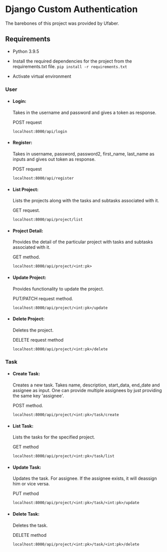# Django Custom Authentication

The barebones of this project was provided by Ufaber.


## Requirements
- Python 3.9.5

- Install the required dependencies for the project from the requirements.txt file.
`pip install -r requirements.txt`
- Activate virtual environment

### User
- #### Login: 
  Takes in the username and password and gives a token as response. 
  
  POST request
  
  `localhost:8000/api/login`

- #### Register: 
  Takes in username, password, password2, first_name, last_name as inputs and gives out token as response. 
  
  POST request
  
  `localhost:8000/api/register`


- #### List Project: 
  Lists the projects along with the tasks and subtasks associated with it. 
  
  GET request.
  
  `localhost:8000/api/project/list`

- #### Project Detail: 
  Provides the detail of the particular project with tasks and subtasks associated with it. 
  
  GET method.
  
  `localhost:8000/api/project/<int:pk>`

- #### Update Project: 
  Provides functionality to update the project. 
  
  PUT/PATCH request method.
  
  `localhost:8000/api/project/<int:pk>/update`

- #### Delete Project: 
  Deletes the project. 
  
  DELETE request method
  
  `localhost:8000/api/project/<int:pk>/delete`

### Task
- #### Create Task:
  Creates a new task. Takes name, description, start_data, end_date and assignee as input. One can provide multiple assignees by just providing the same key 'assignee'. 
  
  POST method.
  
  `localhost:8000/api/project/<int:pk>/task/create`
  
- #### List Task:
  Lists the tasks for the specified project. 
  
  GET method
  
  `localhost:8000/api/project/<int:pk>/task/list`
  
- #### Update Task:
  Updates the task. For assignee. If the assignee exists, it will deassign him or vice versa. 
  
  PUT method
  
  `localhost:8000/api/project/<int:pk>/task/<int:pk>/update`
  
- #### Delete Task:
  Deletes the task. 
  
  DELETE method
  
  `localhost:8000/api/project/<int:pk>/task/<int:pk>/delete`
  
